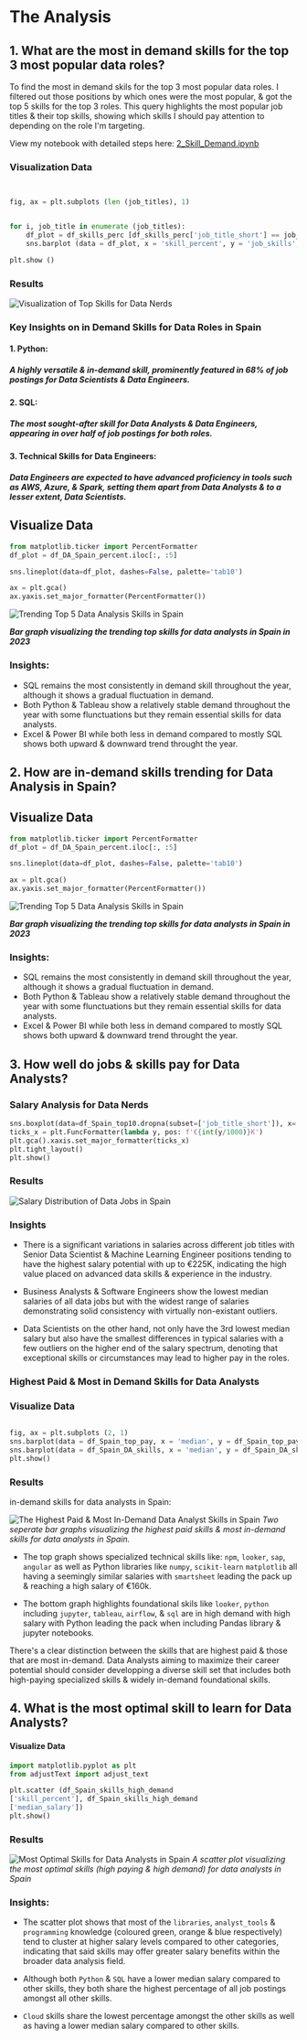 # The Analysis
## 1. What are the most in demand skills for the top 3 most popular data roles?

To find the most in demand skils for the top 3 most popular data roles. I filtered out those positions by which ones were the most popular, & got the top 5 skills for the top 3 roles.
This query highlights the most popular job titles & their top skills, showing which skills I should pay attention to depending on the role I'm targeting.

View my notebook with detailed steps here:
[2_Skill_Demand.ipynb](3_Project/2_Skill_Demand.ipynb)

### Visualization Data

```python


fig, ax = plt.subplots (len (job_titles), 1)


for i, job_title in enumerate (job_titles):
    df_plot = df_skills_perc [df_skills_perc['job_title_short'] == job_title].head(5)
    sns.barplot (data = df_plot, x = 'skill_percent', y = 'job_skills', ax = ax [i], hue = 'skill_count', palette = 'tab10')

plt.show ()

```

### Results

![Visualization of Top Skills for Data Nerds](3_Project/Images/Skills%20Likelihood%20for%20Positions%20in%20Spain.png)

### Key Insights on in Demand Skills for Data Roles in Spain

#### 1. Python: 
##### A highly versatile & in-demand skill, prominently featured in 68% of job postings for Data Scientists & Data Engineers.
#### 2. SQL: 
##### The most sought-after skill for Data Analysts & Data Engineers, appearing in over half of job postings for both roles.
#### 3. Technical Skills for Data Engineers: 
##### Data Engineers are expected to have advanced proficiency in tools such as AWS, Azure, & Spark, setting them apart from Data Analysts & to a lesser extent, Data Scientists.

## Visualize Data

```python
from matplotlib.ticker import PercentFormatter
df_plot = df_DA_Spain_percent.iloc[:, :5]

sns.lineplot(data=df_plot, dashes=False, palette='tab10')

ax = plt.gca()
ax.yaxis.set_major_formatter(PercentFormatter())

```
![Trending Top 5 Data Analysis Skills in Spain](3_Project/Images/Trending%20Top%20Skills%20for%20Data%20Analaysts%20in%20Spain.png)

***Bar graph visualizing the trending top skills for data analysts in Spain in 2023***

### Insights:
- SQL remains the most consistently in demand skill throughout the year, although it shows a gradual fluctuation in demand.
- Both Python & Tableau show a relatively stable demand throughout the year with some flunctuations but they remain essential skills for data analysts.
- Excel & Power BI while both less in demand compared to mostly SQL shows both upward & downward trend throught the year. 

## 2. How are in-demand skills trending for Data Analysis in Spain?

## Visualize Data

```python
from matplotlib.ticker import PercentFormatter
df_plot = df_DA_Spain_percent.iloc[:, :5]

sns.lineplot(data=df_plot, dashes=False, palette='tab10')

ax = plt.gca()
ax.yaxis.set_major_formatter(PercentFormatter())

```
![Trending Top 5 Data Analysis Skills in Spain](3_Project/Images/Trending%20Top%20Skills%20for%20Data%20Analaysts%20in%20Spain.png)

***Bar graph visualizing the trending top skills for data analysts in Spain in 2023***

### Insights:
- SQL remains the most consistently in demand skill throughout the year, although it shows a gradual fluctuation in demand.
- Both Python & Tableau show a relatively stable demand throughout the year with some flunctuations but they remain essential skills for data analysts.
- Excel & Power BI while both less in demand compared to mostly SQL shows both upward & downward trend throught the year.


## 3. How well do jobs & skills pay for Data Analysts?

### Salary Analysis for Data Nerds

```python
sns.boxplot(data=df_Spain_top10.dropna(subset=['job_title_short']), x='salary_year_avg', y='job_title_short', order=job_order)
ticks_x = plt.FuncFormatter(lambda y, pos: f'€{int(y/1000)}K')
plt.gca().xaxis.set_major_formatter(ticks_x)
plt.tight_layout()
plt.show()

```
### Results

![Salary Distribution of Data Jobs in Spain](3_Project/Images/Salary%20Distribution.png)

### Insights

- There is a significant variations in salaries across different job titles with Senior Data Scientist & Machine Learning Engineer positions tending to have the highest salary potential with up to €225K, indicating the high value placed on advanced data skills & experience in the industry.

- Business Analysts & Software Engineers show the lowest median salaries of all data jobs but with the widest range of salaries demonstrating solid consistency with virtually non-existant outliers.
- Data Scientists on the other hand, not only have the 3rd lowest median salary but also have the smallest differences in typical salaries with a few outliers on the higher end of the salary spectrum, denoting that exceptional skills or circumstances may lead to higher pay in the roles.

### Highest Paid & Most in Demand Skills for Data Analysts

### Visualize Data

```python

fig, ax = plt.subplots (2, 1)
sns.barplot(data = df_Spain_top_pay, x = 'median', y = df_Spain_top_pay.index, ax = ax [0], hue = 'median', palette="vlag")
sns.barplot(data = df_Spain_DA_skills, x = 'median', y = df_Spain_DA_skills.index, ax = ax [1], hue = 'median', palette = 'mako')
plt.show()

```

### Results
in-demand skills for data analysts in Spain:

![The Highest Paid & Most In-Demand Data Analyst Skills in Spain](3_Project/Images/highest%20paid%20skills.png)
*Two seperate bar graphs visualizing the highest paid skills & most in-demand skills for data analysts in Spain.*

- The top graph shows specialized technical skills like: `npm`, `looker`, `sap`, `angular` as well as Python libraries like `numpy`, `scikit-learn` `matplotlib` all having a seemingly similar salaries with `smartsheet` leading the pack up & reaching a high salary of €160k.

- The bottom graph highlights foundational skils like `looker`, `python` including `jupyter`,  `tableau`, `airflow`, & `sql` are in high demand with high salary with Python leading the pack when including Pandas library & jupyter notebooks.

There's a clear distinction between the skills that are highest paid & those that are most in-demand. Data Analysts aiming to maximize their career potential should consider developping a diverse skill set that includes both high-paying specialized skills & widely in-demand foundational skills.

## 4. What is the most optimal skill to learn for Data Analysts?

#### Visualize Data

```python
import matplotlib.pyplot as plt
from adjustText import adjust_text

plt.scatter (df_Spain_skills_high_demand
['skill_percent'], df_Spain_skills_high_demand 
['median_salary'])
plt.show()
```

### Results

![Most Optimal Skills for Data Analysts in Spain](3_Project/Images/Optimal%20Skills.png)
*A scatter plot visualizing the most optimal skills (high paying & high demand) for data analysts in Spain*

### Insights:

- The scatter plot shows that most of the `libraries`, `analyst_tools` & `programming` knowledge (coloured green, orange & blue respectively) tend to cluster at higher salary levels compared to other categories, indicating that said skills may offer greater salary benefits within the broader data analysis field.

- Although both `Python` & `SQL`  have a lower median salary compared to other skills, they both share the highest percentage of all job postings amongst all other skills. 

- `Cloud` skills share the lowest percentage amongst the other skills as well as having a lower median salary compared to other skills.